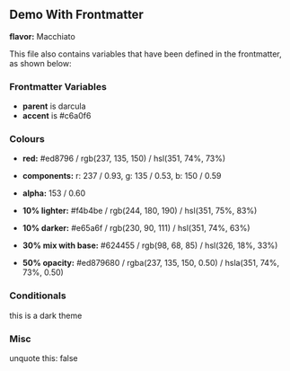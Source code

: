 ## Demo With Frontmatter

**flavor:** Macchiato

This file also contains variables that have been defined in the frontmatter, as shown below:

### Frontmatter Variables

- **parent** is darcula
- **accent** is #c6a0f6

### Colours

- **red:**                #ed8796 / rgb(237, 135, 150) / hsl(351, 74%, 73%)
- **components:**         r: 237 / 0.93, g: 135 / 0.53, b: 150 / 0.59
- **alpha:**              153 / 0.60
- **10% lighter:**        #f4b4be / rgb(244, 180, 190) / hsl(351, 75%, 83%)
- **10% darker:**         #e65a6f / rgb(230, 90, 111) / hsl(351, 74%, 63%)

- **30% mix with base:**  #624455 / rgb(98, 68, 85) / hsl(326, 18%, 33%)

- **50% opacity:**        #ed879680 / rgba(237, 135, 150, 0.50) / hsla(351, 74%, 73%, 0.50)

### Conditionals

this is a dark theme

### Misc

unquote this: false